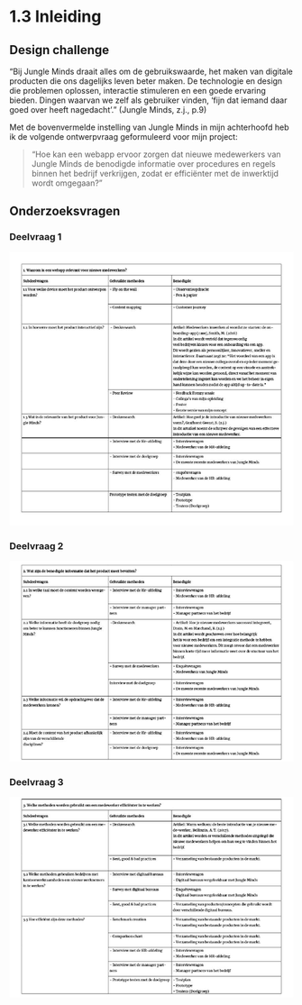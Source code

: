 # 1.3 Inleiding

## Design challenge

“Bij Jungle Minds draait alles om de gebruikswaarde, het maken van digitale producten die ons dagelijks leven beter maken. De technologie en design die problemen oplossen, interactie stimuleren en een goede ervaring bieden. Dingen waarvan we zelf als gebruiker vinden, ‘fijn dat iemand daar goed over heeft nagedacht’.” \(Jungle Minds, z.j., p.9\) 

Met de bovenvermelde instelling van Jungle Minds in mijn achterhoofd heb ik de volgende ontwerpvraag geformuleerd voor mijn project: 

> “Hoe kan een webapp ervoor zorgen dat nieuwe medewerkers van Jungle Minds de benodigde informatie over procedures en regels binnen het bedrijf verkrijgen, zodat er efficiënter met de inwerktijd wordt omgegaan?”

## Onderzoeksvragen

### Deelvraag 1

![Afbeelding 1: Overzicht van deelvraag 1 en de subdeelvragen](../.gitbook/assets/deelvragen_1.jpg)

### Deelvraag 2

![Afbeelding 2: Overzicht van deelvraag 2 en de subdeelvragen](../.gitbook/assets/deelvragen_2.jpg)

### Deelvraag 3 

![Afbeelding 3: Overzicht van deelvraag 3 en de subdeelvragen](../.gitbook/assets/deelvragen_3.jpg)

